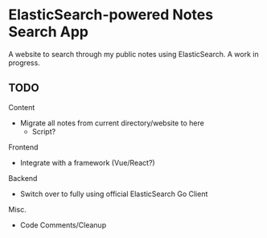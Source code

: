 # ElasticSearch-powered Notes Search App

A website to search through my public notes using ElasticSearch. A work in progress.

## TODO

Content

- Migrate all notes from current directory/website to here
  - Script?

Frontend

- Integrate with a framework (Vue/React?)

Backend

- Switch over to fully using official ElasticSearch Go Client

Misc.

- Code Comments/Cleanup

